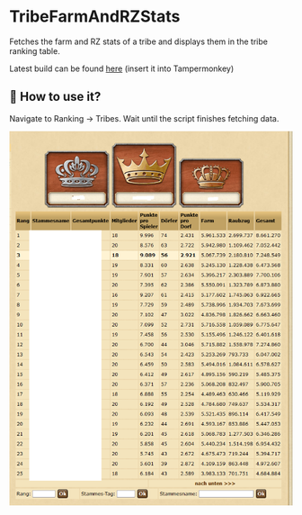 # TribeFarmAndRZStats

Fetches the farm and RZ stats of a tribe and displays them in the tribe ranking table.

Latest build can be found [here](https://github.com/LegendaryB/tw-userscripts/tree/main/dist/TribeFarmAndRZStats/userscript.js) (insert it into Tampermonkey)

## 🚀 How to use it?
Navigate to Ranking -> Tribes. Wait until the script finishes fetching data.

![image info](./assets/screenshot.png)